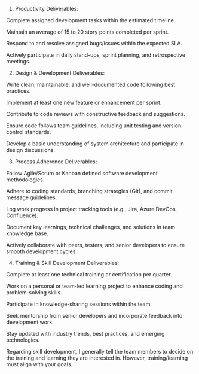1. Productivity
Deliverables:

Complete assigned development tasks within the estimated timeline.

Maintain an average of 15 to 20 story points completed per sprint.

Respond to and resolve assigned bugs/issues within the expected SLA.

Actively participate in daily stand-ups, sprint planning, and retrospective meetings.

2. Design & Development
Deliverables:

Write clean, maintainable, and well-documented code following best practices.

Implement at least one new feature or enhancement per sprint.

Contribute to code reviews with constructive feedback and suggestions.

Ensure code follows team guidelines, including unit testing and version control standards.

Develop a basic understanding of system architecture and participate in design discussions.

3. Process Adherence
Deliverables:

Follow Agile/Scrum or Kanban defined software development methodologies.

Adhere to coding standards, branching strategies (Git), and commit message guidelines.

Log work progress in project tracking tools (e.g., Jira, Azure DevOps, Confluence).

Document key learnings, technical challenges, and solutions in team knowledge base.

Actively collaborate with peers, testers, and senior developers to ensure smooth development cycles.

4. Training & Skill Development
Deliverables:

Complete at least one technical training or certification per quarter.

Work on a personal or team-led learning project to enhance coding and problem-solving skills.

Participate in knowledge-sharing sessions within the team.

Seek mentorship from senior developers and incorporate feedback into development work.

Stay updated with industry trends, best practices, and emerging technologies.

Regarding skill development, I generally tell the team members to decide on the training and learning they are interested in. However, training/learning must align with your goals.
